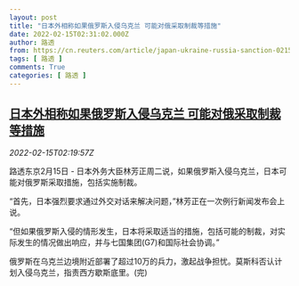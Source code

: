 ```yaml
---
layout: post
title: "日本外相称如果俄罗斯入侵乌克兰 可能对俄采取制裁等措施"
date: 2022-02-15T02:31:02.000Z
author: 路透
from: https://cn.reuters.com/article/japan-ukraine-russia-sanction-0215-idCNKBS2KK06C
tags: [ 路透 ]
comments: True
categories: [ 路透 ]
---
```

<!--1644892262000-->
[日本外相称如果俄罗斯入侵乌克兰 可能对俄采取制裁等措施](https://cn.reuters.com/article/japan-ukraine-russia-sanction-0215-idCNKBS2KK06C)
------

<div>
<div><i>2022-02-15T02:19:57Z</i></div><p>路透东京2月15日 - 日本外务大臣林芳正周二说，如果俄罗斯入侵乌克兰，日本可能对俄罗斯采取措施，包括实施制裁。</p><p>“首先，日本强烈要求通过外交对话来解决问题，”林芳正在一次例行新闻发布会上说。</p><p>“但如果俄罗斯入侵的情形发生，日本将采取适当的措施，包括可能的制裁，对实际发生的情况做出响应，并与七国集团(G7)和国际社会协调。”</p><p>俄罗斯在乌克兰边境附近部署了超过10万的兵力，激起战争担忧。莫斯科否认计划入侵乌克兰，指责西方歇斯底里。(完)</p>
</div>
